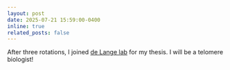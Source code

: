 ```yaml
---
layout: post
date: 2025-07-21 15:59:00-0400
inline: true
related_posts: false
---
```


After three rotations, I joined <a href="https://delangelab.org/">de Lange lab</a> for my thesis. I will be a telomere biologist!
